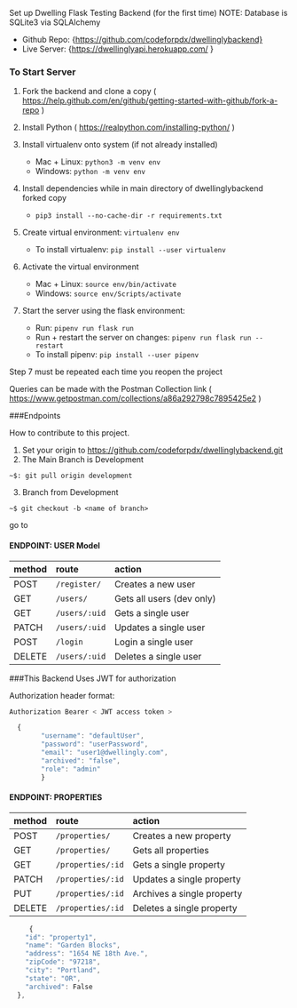 Set up Dwelling Flask Testing Backend (for the first time)
NOTE: Database is SQLite3 via SQLAlchemy 

+ Github Repo: {https://github.com/codeforpdx/dwellinglybackend}
+ Live Server: {https://dwellinglyapi.herokuapp.com/ } 

### To Start Server

1. Fork the backend and clone a copy ( https://help.github.com/en/github/getting-started-with-github/fork-a-repo )
2. Install Python ( https://realpython.com/installing-python/ )
3. Install virtualenv onto system (if not already installed)

    - Mac + Linux: `python3 -m venv env`
    - Windows: `python -m venv env`

4. Install dependencies while in main directory of dwellinglybackend forked copy

    - `pip3 install --no-cache-dir -r requirements.txt`

5. Create virtual environment: `virtualenv env`

    - To install virtualenv: `pip install --user virtualenv`

6. Activate the virtual environment 

    - Mac + Linux: `source env/bin/activate`
    - Windows: `source env/Scripts/activate`
    
7. Start the server using the flask environment:

    - Run: `pipenv run flask run`
    - Run + restart the server on changes:  `pipenv run flask run --restart`
    - To install pipenv: `pip install --user pipenv`

Step 7 must be repeated each time you reopen the project

Queries can be made with the Postman Collection link ( https://www.getpostman.com/collections/a86a292798c7895425e2 )

###Endpoints

How to contribute to this project. 
1. Set your origin to https://github.com/codeforpdx/dwellinglybackend.git
2. The Main Branch is Development 
```console
~$: git pull origin development 
```
3. Branch from Development 
```console
~$ git checkout -b <name of branch>
```
go to 


#### ENDPOINT: USER Model

| method | route           | action                      |
| :----- | :-------------- | :-------------------------- |
| POST   | `/register/`    | Creates a new user          |
| GET    | `/users/`       | Gets all users (dev only)   |
| GET    | `/users/:uid`   | Gets a single user          |
| PATCH  | `/users/:uid`   | Updates a single user       |
| POST   | `/login     `   | Login a single user         |
| DELETE | `/users/:uid`   | Deletes a single user       |


###This Backend Uses JWT for authorization 

Authorization header format:
```javascript
Authorization Bearer < JWT access token >
```

```javascript
  {
        "username": "defaultUser",
        "password": "userPassword",
        "email": "user1@dwellingly.com",
        "archived": "false",
        "role": "admin"
        }
```

#### ENDPOINT: PROPERTIES

| method | route                | action                     |
| :----- | :------------------- | :------------------------- |
| POST   | `/properties/`       | Creates a new property     |
| GET    | `/properties/`       | Gets all properties        |
| GET    | `/properties/:id`    | Gets a single property     |
| PATCH  | `/properties/:id`    | Updates a single property  |
| PUT    | `/properties/:id`    | Archives a single property | not implemented yet
| DELETE | `/properties/:id`    | Deletes a single property  |


```javascript
     {
    "id": "property1",
    "name": "Garden Blocks",
    "address": "1654 NE 18th Ave.",
    "zipCode": "97218",
    "city": "Portland",
    "state": "OR",
    "archived": False
  },
```
